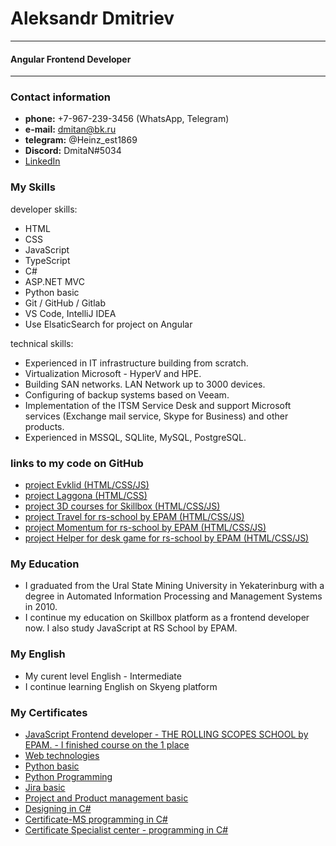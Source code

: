 # Aleksandr Dmitriev
***
#### Angular Frontend Developer
***

### Contact information
* **phone:** +7-967-239-3456 (WhatsApp, Telegram)
* **e-mail:** dmitan@bk.ru
* **telegram:** @Heinz_est1869
* **Discord:** DmitaN#5034
* [LinkedIn](https://www.linkedin.com/in/aleksandr-dmitriev-901a161aa/ "my profile on linkedIn")

### My Skills
 developer skills:
* HTML
* CSS
* JavaScript 
* TypeScript
* C#
* ASP.NET MVC
* Python basic
* Git / GitHub / Gitlab
* VS Code, IntelliJ IDEA
* Use ElsaticSearch for project on Angular

 technical skills:
 * Experienced in IT infrastructure building from scratch.
 * Virtualization Microsoft - HyperV and HPE.
 * Building SAN networks. LAN Network up to 3000 devices.
 * Configuring of backup systems based on Veeam.
 * Implementation of the ITSM Service Desk and support Microsoft services (Exchange mail service, Skype for Business) and other products.
 * Experienced in MSSQL, SQLlite, MySQL, PostgreSQL.

### links to my code on GitHub
* [project Evklid (HTML/CSS/JS)](https://dmitan.github.io/evklid "project Evklid (HTML/CSS/JS)")
* [project Laggona (HTML/CSS)](https://dmitan.github.io/lagoona/ "project Lagoona (HTML/CSS)")
* [project 3D courses for Skillbox (HTML/CSS/JS)](https://dmitan.github.io/course-3d/ "project 3D courses for Skillbox (HTML/CSS/JS)")
* [project Travel for rs-school by EPAM (HTML/CSS/JS)](https://dmitan.github.io/travel/ "project Travel for rs-school by EPAM (HTML/CSS/JS)")
* [project Momentum for rs-school by EPAM (HTML/CSS/JS)](https://dmitan.github.io/momentum/ "project Momentum for rs-school by EPAM (HTML/CSS/JS)")
* [project Helper for desk game for rs-school by EPAM (HTML/CSS/JS)](https://dmitan.github.io/codejam/ "project Helper for desk game for rs-school by EPAM (HTML/CSS/JS)")

### My Education
* I graduated from the Ural State Mining University in Yekaterinburg with a degree in Automated Information Processing and Management Systems in 2010.
* I continue my education on Skillbox platform as a frontend developer now. I also study JavaScript at RS School by EPAM.

### My English
 * My curent level English - Intermediate 
 * I continue learning English on Skyeng platform
 
### My Certificates
* [JavaScript Frontend developer - THE ROLLING SCOPES SCHOOL by EPAM. - I finished course on the 1 place](https://app.rs.school/certificate/3sxlhy2s "Javascript Frontend developer - THE ROLLING SCOPES SCHOOL")
* [Web technologies](https://stepik.org/certificate/7592246ebd36c03d19fc00f904a92afdc3ed3cf8.pdf "Web technologies")
* [Python basic](https://stepik.org/certificate/7aac98227e1374fe7f2cf9c1fd3e7e4b89321182.pdf "Python basic")
* [Python Programming](https://stepik.org/certificate/241a23e8374bcb41306f1f488ba7ef13675bf142.pdf "Python Programming")
* [Jira basic](https://stepik.org/certificate/4578656528dd86719fcdca372ec5d93f8c387ed0.pdf "Jira basic")
* [Project and Product management basic](https://udemy-certificate.s3.amazonaws.com/pdf/UC-75e5b549-2457-4492-a173-d1dae26c2dab.pdf "Project and Product management basic")
* [Designing in C#](https://stepik.org/certificate/08e679650b25b7a90bbf043a0a5e4eb541586e05.pdf "Designing in C#")
* [Certificate-MS programming in C#](https://postimg.cc/fk9yJ94J)
* [Certificate Specialist center - programming in C#](https://postimg.cc/3dWkYc8Q)

